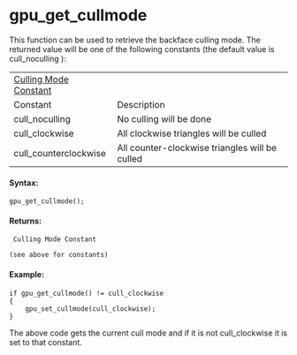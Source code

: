 # gpu_get_cullmode

This function can be used to retrieve the backface culling mode. The
returned value will be one of the following constants (the default value
is cull_noculling ):

|                                                                                                                     |                                                |
|---------------------------------------------------------------------------------------------------------------------|------------------------------------------------|
|  [Culling Mode Constant](../../../../../GameMaker_Language/GML_Reference/Drawing/GPU_Control/gpu_get_cullmode)  |                                                |
| Constant                                                                                                            | Description                                    |
|  cull_noculling                                                                                                     | No culling will be done                        |
|  cull_clockwise                                                                                                     | All clockwise triangles will be culled         |
|  cull_counterclockwise                                                                                              | All counter-clockwise triangles will be culled |

#### Syntax:

``` gml
gpu_get_cullmode();
```

#### Returns:

``` gml
 Culling Mode Constant

(see above for constants)
```

#### Example:

``` gml
if gpu_get_cullmode() != cull_clockwise
{
    gpu_set_cullmode(cull_clockwise);
}
```

The above code gets the current cull mode and if it is not
cull_clockwise it is set to that constant.
